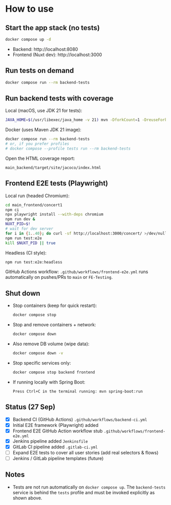 # How to use

## Start the app stack (no tests)
```bash
docker compose up -d
```
- Backend: http://localhost:8080
- Frontend (Nuxt dev): http://localhost:3000

## Run tests on demand
```bash
docker compose run --rm backend-tests
```

## Run backend tests with coverage

Local (macOS, use JDK 21 for tests):
```bash
JAVA_HOME=$(/usr/libexec/java_home -v 21) mvn -DforkCount=1 -DreuseForks=false test jacoco:report -f main_backend/pom.xml
```

Docker (uses Maven JDK 21 image):
```bash
docker compose run --rm backend-tests
# or, if you prefer profiles
# docker compose --profile tests run --rm backend-tests
```

Open the HTML coverage report:
```
main_backend/target/site/jacoco/index.html
```

## Frontend E2E tests (Playwright)

Local run (headed Chromium):
```bash
cd main_frontend/concert1
npm ci
npx playwright install --with-deps chromium
npm run dev &
NUXT_PID=$!
# wait for dev server
for i in {1..40}; do curl -sf http://localhost:3000/concert/ >/dev/null && break || sleep 2; done
npm run test:e2e
kill $NUXT_PID || true
```
Headless (CI style):
```bash
npm run test:e2e:headless
```
GitHub Actions workflow: `.github/workflows/frontend-e2e.yml` runs automatically on pushes/PRs to `main` or `FE-Testing`.

## Shut down
- Stop containers (keep for quick restart):
  ```bash
  docker compose stop
  ```
- Stop and remove containers + network:
  ```bash
  docker compose down
  ```
- Also remove DB volume (wipe data):
  ```bash
  docker compose down -v
  ```
- Stop specific services only:
  ```bash
  docker compose stop backend frontend
  ```
- If running locally with Spring Boot:
  ```
  Press Ctrl+C in the terminal running: mvn spring-boot:run
  ```

## Status (27 Sep)
- [x] Backend CI (GitHub Actions) `.github/workflows/backend-ci.yml`
- [x] Initial E2E framework (Playwright) added
- [x] Frontend E2E GitHub Action workflow stub `.github/workflows/frontend-e2e.yml`
- [x] Jenkins pipeline added `Jenkinsfile`
- [x] GitLab CI pipeline added `.gitlab-ci.yml`
- [ ] Expand E2E tests to cover all user stories (add real selectors & flows)
- [ ] Jenkins / GitLab pipeline templates (future)

## Notes
- Tests are not run automatically on `docker compose up`. The `backend-tests` service is behind the `tests` profile and must be invoked explicitly as shown above.



